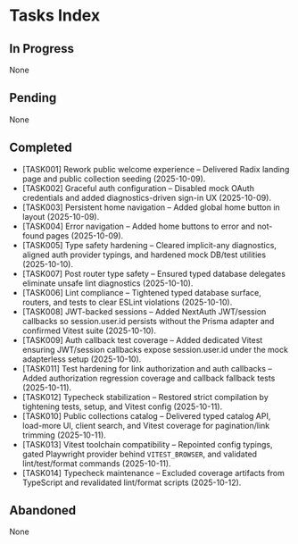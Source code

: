 # Tasks Index

## In Progress

None

## Pending

None

## Completed

- [TASK001] Rework public welcome experience – Delivered Radix landing page and public collection seeding (2025-10-09).
- [TASK002] Graceful auth configuration – Disabled mock OAuth credentials and added diagnostics-driven sign-in UX (2025-10-09).
- [TASK003] Persistent home navigation – Added global home button in layout (2025-10-09).
- [TASK004] Error navigation – Added home buttons to error and not-found pages (2025-10-09).
- [TASK005] Type safety hardening – Cleared implicit-any diagnostics, aligned auth provider typings, and hardened mock DB/test utilities (2025-10-10).
- [TASK007] Post router type safety – Ensured typed database delegates eliminate unsafe lint diagnostics (2025-10-10).
- [TASK006] Lint compliance – Tightened typed database surface, routers, and tests to clear ESLint violations (2025-10-10).
- [TASK008] JWT-backed sessions – Added NextAuth JWT/session callbacks so session.user.id persists without the Prisma adapter and confirmed Vitest suite (2025-10-10).
- [TASK009] Auth callback test coverage – Added dedicated Vitest ensuring JWT/session callbacks expose session.user.id under the mock adapterless setup (2025-10-10).
- [TASK011] Test hardening for link authorization and auth callbacks – Added authorization regression coverage and callback fallback tests (2025-10-11).
- [TASK012] Typecheck stabilization – Restored strict compilation by tightening tests, setup, and Vitest config (2025-10-11).
- [TASK010] Public collections catalog – Delivered typed catalog API, load-more UI, client search, and Vitest coverage for pagination/link trimming (2025-10-11).
- [TASK013] Vitest toolchain compatibility – Repointed config typings, gated Playwright provider behind `VITEST_BROWSER`, and validated lint/test/format commands (2025-10-11).
- [TASK014] Typecheck maintenance – Excluded coverage artifacts from TypeScript and revalidated lint/format scripts (2025-10-12).

## Abandoned

None
